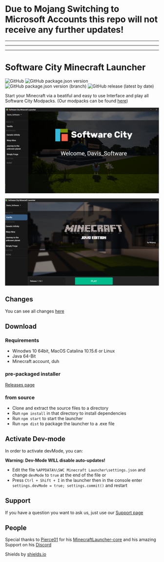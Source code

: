 # Due to Mojang Switching to Microsoft Accounts this repo will not receive any further updates!


---
---
---


# Software City Minecraft Launcher
![GitHub](https://img.shields.io/github/license/Davis-Software/swc_mclauncher?style=flat-square)
![GitHub package.json version](https://img.shields.io/github/package-json/v/Davis-Software/swc_mclauncher?style=flat-square)
![GitHub package.json version (branch)](https://img.shields.io/github/package-json/v/Davis-Software/swc_mclauncher/dev?style=flat-square)
![GitHub release (latest by date)](https://img.shields.io/github/v/release/Davis-Software/swc_mclauncher?style=flat-square)

Start your Minecraft via a beatiful and easy to use Interface and play all Software City Modpacks.
(Our modpacks can be found [here](https://projects.software-city.org/resources/minecraft/modded/modpacks))

![pic1](_gitresources/preview1.png)

![pic1](_gitresources/preview2.png)


## Changes
You can see all changes [here](https://github.com/Davis-Software/swc_mclauncher/blob/master/CHANGELOG.md)

## Download
### Requirements
- Winodws 10 64bit, MacOS Catalina 10.15.6 or Linux
- Java 64-Bit
- Minecraft account, duh

### pre-packaged installer
[Releases page](https://github.com/Davis-Software/swc_mclauncher/releases)

### from source
- Clone and extract the source files to a directory
- Run `npm install` in that directory to install dependencies
- Run `npm start` to start the launcher
- Run `npm dist` to package the launcher to a .exe file

## Activate Dev-mode
In order to activate devMode, you can:

**Warning: Dev-Mode WILL disable auto-updates!**

- Edit the file `%APPDATA%\SWC Minecraft Launcher\settings.json` and change `devMode` to `true` at the end of the file
or
- Press `Ctrl + Shift + I` in the launcher then in the console enter `settings.devMode = true; settings.commit()` and restart

## Support
If you have a question you want to ask us, just use our [Support page](https://software-city.org/support) 

## People
Special thanks to [Pierce01](https://github.com/Pierce01) for his [MinecraftLauncher-core](https://github.com/Pierce01/MinecraftLauncher-core) and his amazing Support on his [Discord](https://discord.gg/8uYVbXP)

Shields by [shields.io](https://shields.io/)